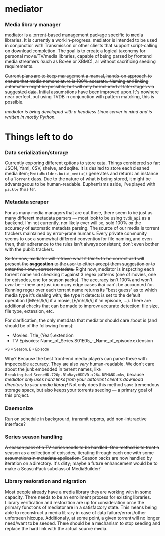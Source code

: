 mediator
========

### Media library manager

mediator is a torrent-based management package specific to media libraries. It is currently a work in-progress. mediator is intended to be used in conjunction with Transmission or other clients that support script-calling on download completion. The goal is to create a logical taxonomy for personal movie/TV/media libraries, capable of being parsed by frontend media streamers (such as Boxee or XBMC), all without sacrificing seeding requirements.

~~Current plans are to keep management a manual, hands-on approach to ensure that media nomenclature is 100% accurate. Naming and linking automation might be possible, but will only be included at later stages via suggested data.~~ Initial assumptions have been improved upon. It's nowhere near perfect, but using TVDB in conjunction with pattern matching, this is possible.

*mediator is being developed with a headless Linux server in mind and is written in mostly Python.*

Things left to do
=================

### Data serialization/storage

Currently exploring different options to store data. Things considered so far: JSON, Yaml, CSV, shelve, and sqlite. It is desired to store each cleaned media item; `MediaBuilder.build_media()` generates and returns an instance of a `Torrent` class. Due to the nature of what is being stored, it might be advantageous to be human-readable. Euphemisms aside, I've played with `pickle` thus far.

### Metadata scraper

For as many media managers that are out there, there seem to be just as many different metadata parsers — most look to be using `tvdb_api` as a backend. I'm not currently, nor likely ever will be, sold 100% on the accuracy of automatic metadata parsing. The source of our media is torrent trackers maintained by error-prone humans. Every private community seems to use a somewhat different convention for file naming, and even then, their adherance to the rules isn't always consistent; don't even bother with the public trackers.

~~So for now, mediator will retrieve what it *thinks* to be correct and will present the **suggestion** to the user to either accept them suggestion or to enter their own, correct metadata.~~ Right now, mediator is inspecting each torrent name and checking it against 3 regex patterns (one of movies, one for episodes, one for season packs). The accuracy isn't 100% and won't *ever* be – there are just too many edge cases that can't be accounted for. Running regex over each torrent name returns its "best guess" as to which media type it's dealing with; the type it detects is set to the default operation ([M/e/s/k/i] if a movie, [E/m/s/k/i] if an episode, ...). There are additional checks that can be made to improve accurate detection: file size, file type, extension, etc.

For clarification, the only metadata that mediator should care about is (and should be of the following forms):

* Movies: Title_(Year).extension
* TV Episodes: Name_of_Series.S01E05_-_Name_of_episode.extension

<sup>*S = Season, E = Episode</sup>

Why? Because the best front-end media players can parse these with impeccable accuracy. They are also *very* human-readable. We don't care about the junk embedded in torrent names, like `Breaking.bad_SceneHD.720p.BluRayxHDDVD.x264-DEMAND.mkv`, because *mediator only uses hard links from your bittorrent client's download directory to your media library!* Not only does this method save tremendous storage space, but also keeps your torrents seeding — a primary goal of this project.

### Daemonize

Run on schedule in background, transmit reports, add non-interactive interface?

### Series season handling

~~A season pack of a TV series needs to be handled. One method is to treat a season as a collection of episodes, iterating through each one with some assumptions in metadata application.~~ Season packs are now handled by iteration on a directory. It's dirty; maybe a future enhancement would be to make a SeasonPack subclass of MediaBuilder?

### Library restoration and migration

Most people already have a media library they are working with in some capacity. There needs to be an enrollment process for existing libraries.
Library verification and restoration are up for consideration once the primary functions of mediator are in a satisfactory state. This means being able to reconstruct a media library in case of data failure/errors/other unforseen hiccups. Additionally, at some point, a given torrent will no longer need/want to be seeded. There should be a mechanism to stop seeding and replace the hard link with the actual source media.
